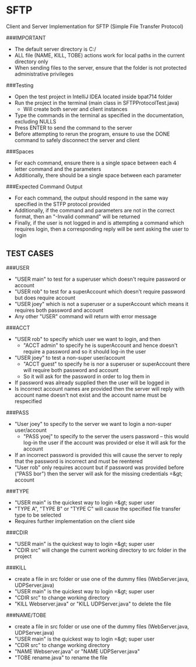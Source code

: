 # SFTP

Client and Server Implementation for SFTP (Simple File Transfer Protocol)

###IMPORTANT

- The default server directory is C:/
- ALL file (NAME, KILL, TOBE) actions work for local paths in the current directory only
- When sending files to the server, ensure that the folder is not protected administrative privileges

###Testing

- Open the test project in IntelliJ IDEA located inside bpat714 folder
- Run the project in the terminal (main class in SFTPProtocolTest.java)
  - Will create both server and client instances
- Type the commands in the terminal as specified in the documentation, excluding NULLS
- Press ENTER to send the command to the server
- Before attempting to rerun the program, ensure to use the DONE command to safely disconnect the server and client

###Spaces

- For each command, ensure there is a single space between each 4 letter command and the parameters
- Additionally, there should be a single space between each parameter

###Expected Command Output

- For each command, the output should respond in the same way specified in the STFP protocol provided
- Additionally, if the command and parameters are not in the correct format, then an &quot;-Invalid command&quot; will be returned
- Finally, if the user is not logged in and is attempting a command which requires login, then a corresponding reply will be sent asking the user to login

## TEST CASES

###USER

- &quot;USER main&quot; to test for a superuser which doesn&#39;t require password or account
- &quot;USER rob&quot; to test for a superAccount which doesn&#39;t require password but does require account
- &quot;USER joey&quot; which is not a superuser or a superAccount which means it requires both password and account
- Any other &quot;USER&quot; command will return with error message

###ACCT

- &quot;USER rob&quot; to specify which user we want to login, and then
  - &quot;ACCT admin&quot; to specify he is superAccount and hence doesn&#39;t require a password and so it should log-in the user
- &quot;USER joey&quot; to test a non-super user/account
  - &quot;ACCT guest&quot; to specify he is nor a superuser or superAccount there will require both password and account
  - So it will ask for the password in order to log them in
- If password was already supplied then the user will be logged in
- Is incorrect account names are provided then the server will reply with account name doesn&#39;t not exist and the account name must be respecified

###PASS

- &quot;User joey&quot; to specify to the server we want to login a non-super user/account
  - &quot;PASS yoej&quot; to specify to the server the users password – this would log-in the user if the account was provided or else it will ask for the account
- If an incorrect password is provided this will cause the server to reply that the password is incorrect and must be reentered
- &quot;User rob&quot; only requires account but if password was provided before (&quot;PASS bor&quot;) then the server will ask for the missing credentials =\&gt; account

###TYPE

- &quot;USER main&quot; is the quickest way to login =\&gt; super user
- &quot;TYPE A&quot;, &quot;TYPE B&quot; or &quot;TYPE C&quot; will cause the specified file transfer type to be selected
- Requires further implementation on the client side

###CDIR

- &quot;USER main&quot; is the quickest way to login =\&gt; super user
- &quot;CDIR src&quot; will change the current working directory to src folder in the project

###KILL

- create a file in src folder or use one of the dummy files (WebServer.java, UDPServer.java)
- &quot;USER main&quot; is the quickest way to login =\&gt; super user
- &quot;CDIR src&quot; to change working directory
- &quot;KILL Webserver.java&quot; or &quot;KILL UDPServer.java&quot; to delete the file

###NAME/TOBE

- create a file in src folder or use one of the dummy files (WebServer.java, UDPServer.java)
- &quot;USER main&quot; is the quickest way to login =\&gt; super user
- &quot;CDIR src&quot; to change working directory
- &quot;NAME Webserver.java&quot; or &quot;NAME UDPServer.java&quot;
- &quot;TOBE rename.java&quot; to rename the file

